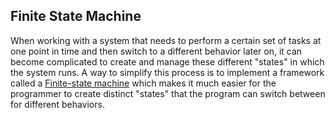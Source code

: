 ## Finite State Machine

When working with a system that needs to perform a certain set of tasks at one point in time and then switch to a different behavior later on, it can become complicated to create and manage these different "states" in which the system runs. A way to simplify this process is to implement a framework called a [Finite-state machine](https://en.wikipedia.org/wiki/Finite-state_machine) which makes it much easier for the programmer to create distinct "states" that the program can switch between for different behaviors.
